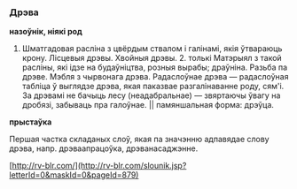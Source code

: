 ### Дрэва
**назоўнік, ніякі род**

1. Шматгадовая расліна з цвёрдым ствалом і галінамі, якія ўтвараюць крону. Лісцевыя дрэвы. Хвойныя дрэвы. 2. толькі Матэрыял з такой расліны, які ідзе на будаўніцтва, розныя вырабы; драўніна. Разьба па дрэве. Мэбля з чырвонага дрэва. Радаслоўнае дрэва — радаслоўная табліца ў выглядзе дрэва, якая паказвае разгалінаванне роду, сям'і. За дрэвамі не бачыць лесу (неадабральнае) — звяртаючы ўвагу на дробязі, забываць пра галоўнае. || памяншальная форма: дрэўца.

**прыстаўка**

Першая частка складаных слоў, якая па значэнню адпавядае слову дрэва, напр. дрэваапрацоўка, дрэванасаджэнне.

<a rel="author">[http://rv-blr.com/](http://rv-blr.com/slounik.jsp?letterId=0&maskId=0&pageId=879)</a>
